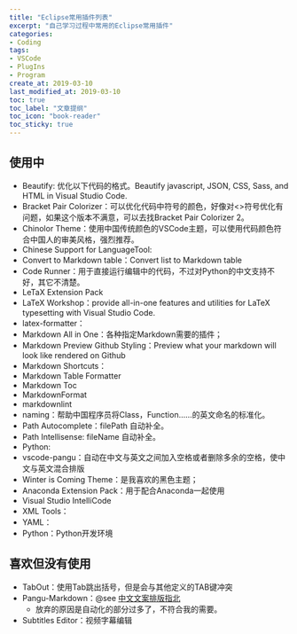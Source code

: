```yaml
---
title: "Eclipse常用插件列表"
excerpt: "自己学习过程中常用的Eclipse常用插件"
categories:
- Coding
tags:
- VSCode
- PlugIns
- Program
create_at: 2019-03-10
last_modified_at: 2019-03-10
toc: true
toc_label: "文章提纲"
toc_icon: "book-reader"
toc_sticky: true
---
```


## **使用中**

* Beautify: 优化以下代码的格式。Beautify javascript, JSON, CSS, Sass, and HTML in Visual Studio Code.
* Bracket Pair Colorizer：可以优化代码中符号的颜色，好像对<>符号优化有问题，如果这个版本不满意，可以去找Bracket Pair Colorizer 2。
* Chinolor Theme：使用中国传统颜色的VSCode主题，可以使用代码颜色符合中国人的审美风格，强烈推荐。
* Chinese Support for LanguageTool: 
* Convert to Markdown table：Convert list to Markdown table
* Code Runner：用于直接运行编辑中的代码，不过对Python的中文支持不好，其它不清楚。
* LeTaX Extension Pack
* LaTeX Workshop：provide all-in-one features and utilities for LaTeX typesetting with Visual Studio Code.
* latex-formatter：
* Markdown All in One：各种指定Markdown需要的插件；
* Markdown Preview Github Styling：Preview what your markdown will look like rendered on Github
* Markdown Shortcuts：
* Markdown Table Formatter
* Markdown Toc
* MarkdownFormat
* markdownlint
* naming：帮助中国程序员将Class，Function……的英文命名的标准化。
* Path Autocomplete：filePath 自动补全。
* Path Intellisense: fileName 自动补全。
* Python:
* vscode-pangu：自动在中文与英文之间加入空格或者删除多余的空格，使中文与英文混合排版
* Winter is Coming Theme：是我喜欢的黑色主题；
* Anaconda Extension Pack：用于配合Anaconda一起使用
* Visual Studio IntelliCode
* XML Tools：
* YAML：
* Python：Python开发环境

## 喜欢但没有使用

* TabOut：使用Tab跳出括号，但是会与其他定义的TAB键冲突
* Pangu-Markdown：@see [中文文案排版指北](https://github.com/sparanoid/chinese-copywriting-guidelines)
  * 放弃的原因是自动化的部分过多了，不符合我的需要。
* Subtitles Editor：视频字幕编辑

